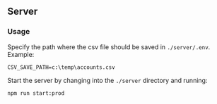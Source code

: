 ## Server
### Usage
Specify the path where the csv file should be saved in `./server/.env`.
Example:
```
CSV_SAVE_PATH=c:\temp\accounts.csv
```

Start the server by changing into the `./server` directory and running:
```
npm run start:prod
```
